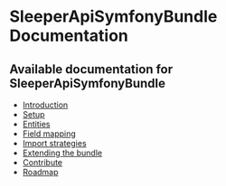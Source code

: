 SleeperApiSymfonyBundle Documentation
=====================================

Available documentation for SleeperApiSymfonyBundle
---------------------------------------------------

* [Introduction](introduction.md)
* [Setup](setup.md)
* [Entities](entities.md)
* [Field mapping](field_mapping.md)
* [Import strategies](import_strategies.md)
* [Extending the bundle](extending_the_bundle.md)
* [Contribute](contribute.md)
* [Roadmap](roadmap.md)
